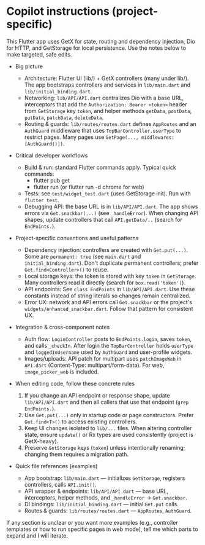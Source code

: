 <!--
Guidance for AI coding agents working on this Flutter + GetX codebase.
Keep this short, actionable and codebase-specific. Update when routing, API
endpoints or storage keys change.
-->
# Copilot instructions (project-specific)

This Flutter app uses GetX for state, routing and dependency injection, Dio for
HTTP, and GetStorage for local persistence. Use the notes below to make
targeted, safe edits.

- Big picture
  - Architecture: Flutter UI (lib/) + GetX controllers (many under lib/). The
    app bootstraps controllers and services in `lib/main.dart` and
    `lib/initial_binding.dart`.
  - Networking: `lib/API/API.dart` centralizes Dio with a base URL,
    interceptors that add the `Authorization: Bearer <token>` header from
    `GetStorage` key `token`, and helper methods `getData`, `postData`,
    `putData`, `patchData`, `deleteData`.
  - Routing & guards: `lib/routes/routes.dart` defines `AppRoutes` and an
    `AuthGuard` middleware that uses `TopBarController.userType` to restrict
    pages. Many pages use `GetPage(..., middlewares: [AuthGuard()])`.

- Critical developer workflows
  - Build & run: standard Flutter commands apply. Typical quick commands:
    - flutter pub get
    - flutter run (or flutter run -d chrome for web)
  - Tests: see `test/widget_test.dart` (uses GetStorage init). Run with
    `flutter test`.
  - Debugging API: the base URL is in `lib/API/API.dart`. The app shows
    errors via `Get.snackbar(...)` (see `_handleError`). When changing API
    shapes, update controllers that call `API.getData/..` (search for
    `EndPoints.`).

- Project-specific conventions and useful patterns
  - Dependency injection: controllers are created with `Get.put(...)`. Some
    are `permanent: true` (see `main.dart` and `initial_binding.dart`). Don't
    duplicate permanent controllers; prefer `Get.find<Controller>()` to reuse.
  - Local storage keys: the token is stored with key `token` in `GetStorage`.
    Many controllers read it directly (search for `box.read('token')`).
  - API endpoints: See `class EndPoints` in `lib/API/API.dart`. Use these
    constants instead of string literals so changes remain centralized.
  - Error UX: network and API errors call `Get.snackbar` or the project's
    `widgets/enhanced_snackbar.dart`. Follow that pattern for consistent UX.

- Integration & cross-component notes
  - Auth flow: `LoginController` posts to `EndPoints.login`, saves `token`,
    and calls `_checkIn`. After login the `TopBarController` holds `userType`
    and `loggedInUsername` used by `AuthGuard` and user-profile widgets.
  - Images/uploads: API patch for multipart uses `patchImageWeb` in
    `API.dart` (Content-Type: multipart/form-data). For web, `image_picker_web`
    is included.

- When editing code, follow these concrete rules
  1. If you change an API endpoint or response shape, update `lib/API/API.dart`
     and then all callers that use that endpoint (`grep EndPoints.`).
  2. Use `Get.put(...)` only in startup code or page constructors. Prefer
     `Get.find<T>()` to access existing controllers.
  3. Keep UI changes isolated to `lib/...` files. When altering controller
     state, ensure `update()` or Rx types are used consistently (project is
     GetX-heavy).
  4. Preserve `GetStorage` keys (`token`) unless intentionally renaming;
     changing them requires a migration path.

- Quick file references (examples)
  - App bootstrap: `lib/main.dart` — initializes `GetStorage`, registers
    controllers, calls `API.init()`.
  - API wrapper & endpoints: `lib/API/API.dart` — base URL, interceptors,
    helper methods, and `_handleError` → `Get.snackbar`.
  - DI bindings: `lib/initial_binding.dart` — initial `Get.put` calls.
  - Routes & guards: `lib/routes/routes.dart` — `AppRoutes`, `AuthGuard`.

If any section is unclear or you want more examples (e.g., controller
templates or how to run specific pages in web mode), tell me which parts to
expand and I will iterate.

